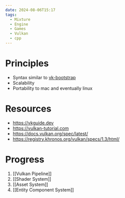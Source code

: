 ```yaml
---
date: 2024-08-06T15:17
tags:
  - Mixture
  - Engine
  - Games
  - Vulkan
  - cpp
---
```

# Principles
- Syntax similar to [vk-bootstrap](https://github.com/charles-lunarg/vk-bootstrap/)
- Scalability
- Portability to mac and eventually linux

# Resources
- https://vkguide.dev
- https://vulkan-tutorial.com
- https://docs.vulkan.org/spec/latest/
- https://registry.khronos.org/vulkan/specs/1.3/html/

# Progress
1. [[Vulkan Pipeline]]
2. [[Shader System]]
3. [[Asset System]]
5. [[Entity Component System]]